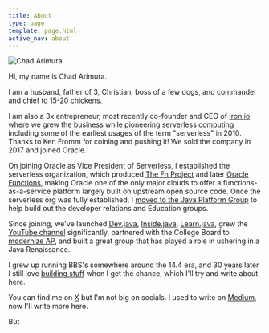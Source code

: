 ```yaml
---
title: About
type: page
template: page.html
active_nav: about
---
```


<div id="headshot">
    <img id="profile-img" 
            src="/assets/chad_cartoon.png" 
            data-cartoon="/assets/chad_cartoon.png" 
            data-real="/assets/chad.jpg" 
            alt="Chad Arimura" />
</div>

<script src="/assets/javascript/about.js"></script>

Hi, my name is Chad Arimura.

I am a husband, father of 3, Christian, boss of a few dogs, and commander and chief to 15-20 chickens.

I am also a 3x entrepreneur, most recently co-founder and CEO of [Iron.io](https://www.crunchbase.com/organization/iron-io) where we grew the business while pioneering serverless computing including some of the earliest usages of the term "serverless" in 2010. Thanks to Ken Fromm for coining and pushing it! We sold the company in 2017 and joined Oracle.

On joining Oracle as Vice President of Serverless, I established the serverless organization, which produced [The Fn Project](http://fnproject.io) and later [Oracle Functions](https://www.forbes.com/sites/adrianbridgwater/2019/08/06/oracle-extends-serverless-strategy-to-combat-cloud-complexity), making Oracle one of the only major clouds to offer a functions-as-a-service platform largely built on upstream open source code. Once the serverless org was fully established, I [moved to the Java Platform Group](https://medium.com/@carimura/image-processing-in-java-1e468c92c216) to help build out the developer relations and Education groups.

Since joining, we've launched [Dev.java](https://dev.java), [Inside.java](https://inside.java), [Learn.java](https://learn.java), grew the [YouTube channel](https://youtube.com/java) significantly, partnered with the College Board to [modernize AP](https://newsroom.collegeboard.org/advanced-placement-program-collaborates-oracle-computer-science-updates), and built a great group that has played a role in ushering in a Java Renaissance.

I grew up running BBS's somewhere around the 14.4 era, and 30 years later I still love [building stuff](https://github.com/carimura) when I get the chance, which I'll try and write about here.

You can find me on [X](https://x.com/chadarimura) but I'm not big on socials. I used to write on [Medium](https://medium.com/@carimura), now I'll write more here.

But 
